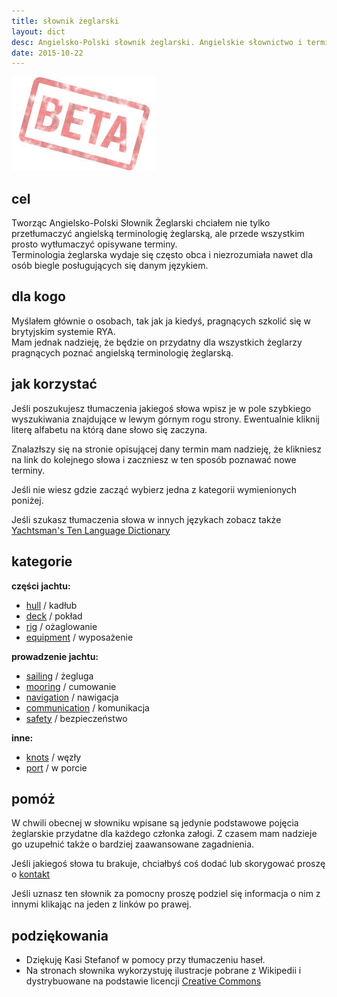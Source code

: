 ```yaml
---
title: słownik żeglarski 
layout: dict
desc: Angielsko-Polski słownik żeglarski. Angielskie słownictwo i terminologia żeglarska. 
date: 2015-10-22
---
```


[![słownik żeglarski](/img/logo/beta.jpg)](class:img-right)

cel
---

Tworząc Angielsko-Polski Słownik Żeglarski chciałem nie tylko przetłumaczyć angielską terminologię żeglarską, 
ale przede wszystkim prosto wytłumaczyć opisywane terminy.  
Terminologia żeglarska wydaje się często obca i niezrozumiała nawet dla osób biegle posługujących się danym językiem.

dla kogo
--------
 
Myślałem głównie o osobach, tak jak ja kiedyś, pragnących szkolić się w brytyjskim systemie RYA.  
Mam jednak nadzieję, że będzie on przydatny dla wszystkich żeglarzy pragnących poznać angielską terminologię żeglarską.
 
jak korzystać
-------------
 
Jeśli poszukujesz tłumaczenia jakiegoś słowa wpisz je w pole szybkiego wyszukiwania znajdujące w lewym górnym rogu strony. 
Ewentualnie kliknij literę alfabetu na którą dane słowo się zaczyna.
 
Znalazłszy się na stronie opisującej dany termin mam nadzieję, że klikniesz na link do kolejnego słowa 
i zaczniesz w ten sposób poznawać nowe terminy.

Jeśli nie wiesz gdzie zacząć wybierz jedna z kategorii wymienionych poniżej.

Jeśli szukasz tłumaczenia słowa w innych językach zobacz także [Yachtsman's Ten Language Dictionary](http://www.theca.org.uk/catalog/publications/10language)

kategorie
----------

**części jachtu:**

* [hull](/dict/h/hull.html) / kadłub
* [deck](/dict/d/deck.html) / pokład
* [rig](/dict/r/rig.html) / ożaglowanie   
* [equipment](/dict/equipment.html) / wyposażenie   
   
**prowadzenie jachtu:**

* [sailing](/dict/s/sailing.html) / żegluga    
* [mooring](/dict/m/mooring.html) / cumowanie     
* [navigation](/dict/n/navigation.html) / nawigacja 
* [communication](/dict/c/communication.html) / komunikacja 
* [safety](/dict/s/safety.html) / bezpieczeństwo 

**inne:**

* [knots](/dict/k/knots.html) / węzły 
* [port](/dict/p/port.html) / w porcie 
  
  
pomóż
------

W chwili obecnej w słowniku wpisane są jedynie podstawowe pojęcia żeglarskie przydatne dla każdego członka załogi. 
Z czasem mam nadzieje go uzupełnić także o bardziej zaawansowane zagadnienia.

Jeśli jakiegoś słowa tu brakuje, chciałbyś coś dodać lub skorygować proszę o [kontakt](/arek/email.html)

Jeśli uznasz ten słownik za pomocny proszę podziel się informacja o nim z innymi klikając na jeden z linków po prawej.

podziękowania
---------------

* Dziękuję Kasi Stefanof w pomocy przy tłumaczeniu haseł. 
* Na stronach słownika wykorzystuję ilustracje pobrane z Wikipedii i dystrybuowane na podstawie licencji [Creative Commons](http://en.wikipedia.org/wiki/Creative_Commons)


